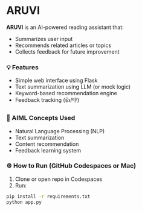 # ARUVI

**ARUVI** is an AI-powered reading assistant that:
- Summarizes user input
- Recommends related articles or topics
- Collects feedback for future improvement

### 💡 Features
- Simple web interface using Flask
- Text summarization using LLM (or mock logic)
- Keyword-based recommendation engine
- Feedback tracking (👍/👎)

### 🧠 AIML Concepts Used
- Natural Language Processing (NLP)
- Text summarization
- Content recommendation
- Feedback learning system

### ⚙️ How to Run (GitHub Codespaces or Mac)
1. Clone or open repo in Codespaces
2. Run:
```bash
pip install -r requirements.txt
python app.py
